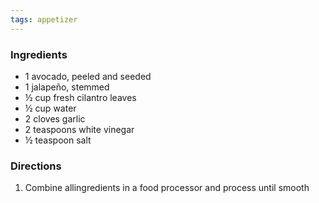 ```yaml
---
tags: appetizer
---
```


### Ingredients
* 1 avocado, peeled and seeded
* 1 jalapeño, stemmed
* ½ cup fresh cilantro leaves
* ½ cup water
* 2 cloves garlic
* 2 teaspoons white vinegar
* ½ teaspoon salt

### Directions
1. Combine allingredients in a food processor and process until smooth